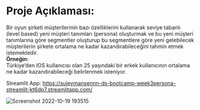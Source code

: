 # __Proje Açıklaması:__<br> 
Bir oyun şirketi müşterilerinin bazı özelliklerini kullanarak seviye tabanlı (level based) yeni müşteri tanımları (persona) oluşturmak ve bu yeni müşteri tanımlarına göre segmentler oluşturup bu segmentlere göre yeni gelebilecek müşterilerin şirkete ortalama ne kadar kazandırabileceğini tahmin etmek istemektedir.<br>
__Örneğin:__<br>
Türkiye’den IOS kullanıcısı olan 25 yaşındaki bir erkek kullanıcının ortalama ne kadar kazandırabileceği belirlenmek isteniyor.

Streamlit App: https://suleymansennn-ds-bootcamp-week3persona-streamlit-kt6dp7.streamlitapp.com/


![Screenshot 2022-10-19 193515](https://user-images.githubusercontent.com/83352965/196751515-0f448b96-792e-4667-b743-7de2529dba7c.png)
